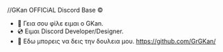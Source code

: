 //GKan OFFICiAL Discord Base ©️

- 👋 Γεια σου φίλε ειμαι o GKan.
- 💿 Ειμαι Discord Developer/Designer.
- 🧩 Εδω μπορεις να δεις την δουλεια μου.
https://github.com/GrGKan/
